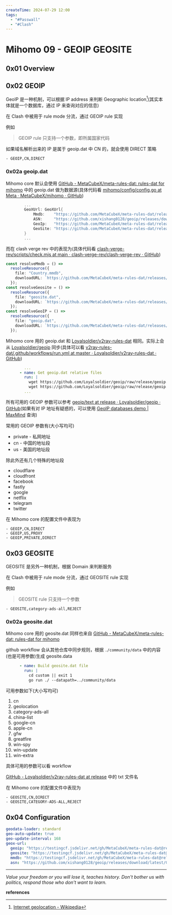 ```yaml
---
createTime: 2024-07-29 12:00
tags:
  - "#Passwall"
  - "#Clash"
---
```


# Mihomo 09 - GEOIP GEOSITE

## 0x01 Overview

## 0x02 GEOIP

GeoIP 是一种机制，可以根据 IP address 来判断 Geographic location[^1](其实本体就是一个数据库，通过 IP 来查询对应的信息)

在 Clash 中被用于 rule mode 分流，通过 GEOIP rule 实现

例如

> GEOIP rule 只支持一个参数，即所属国家代码

如果域名解析出来的 IP 是属于 geoip.dat 中 CN 的，就会使用 DIRECT 策略

```
- GEOIP,CN,DIRECT
```

### 0x02a geoip.dat

Mihomo core 默认会使用 [GitHub - MetaCubeX/meta-rules-dat: rules-dat for mihomo](https://github.com/MetaCubeX/meta-rules-dat?tab=readme-ov-file) 中的 geoip.dat 做为数据源(具体代码看 [mihomo/config/config.go at Meta · MetaCubeX/mihomo · GitHub](https://github.com/MetaCubeX/mihomo/blob/Meta/config/config.go))

```go
		...
		GeoXUrl: GeoXUrl{
			Mmdb:    "https://github.com/MetaCubeX/meta-rules-dat/releases/download/latest/geoip.metadb",
			ASN:     "https://github.com/xishang0128/geoip/releases/download/latest/GeoLite2-ASN.mmdb",
			GeoIp:   "https://github.com/MetaCubeX/meta-rules-dat/releases/download/latest/geoip.dat",
			GeoSite: "https://github.com/MetaCubeX/meta-rules-dat/releases/download/latest/geosite.dat",
		}
		...
```

而在 clash verge rev 中的表现为(具体代码看 [clash-verge-rev/scripts/check.mjs at main · clash-verge-rev/clash-verge-rev · GitHub](https://github.com/clash-verge-rev/clash-verge-rev/blob/main/scripts/check.mjs))

```ts
const resolveMmdb = () =>
  resolveResource({
    file: "Country.mmdb",
    downloadURL: `https://github.com/MetaCubeX/meta-rules-dat/releases/download/latest/country.mmdb`,
  });
const resolveGeosite = () =>
  resolveResource({
    file: "geosite.dat",
    downloadURL: `https://github.com/MetaCubeX/meta-rules-dat/releases/download/latest/geosite.dat`,
  });
const resolveGeoIP = () =>
  resolveResource({
    file: "geoip.dat",
    downloadURL: `https://github.com/MetaCubeX/meta-rules-dat/releases/download/latest/geoip.dat`,
  });
```

Mihomo core 用的 geoip.dat 和 [Loyalsoldier/v2ray-rules-dat](https://github.com/Loyalsoldier/v2ray-rules-dat) 相同。实际上会从 [Loyalsoldier/geoip](https://github.com/Loyalsoldier/geoip) 同步(具体可以看 [v2ray-rules-dat/.github/workflows/run.yml at master · Loyalsoldier/v2ray-rules-dat · GitHub](https://github.com/Loyalsoldier/v2ray-rules-dat/blob/master/.github/workflows/run.yml))

```yaml
		...
      - name: Get geoip.dat relative files
        run: |
          wget https://github.com/Loyalsoldier/geoip/raw/release/geoip.dat
          wget https://github.com/Loyalsoldier/geoip/raw/release/geoip.dat.sha256sum
		...
```

所有可用的 GEOIP 参数可以参考 [geoip/text at release · Loyalsoldier/geoip · GitHub](https://github.com/Loyalsoldier/geoip/tree/release/text)(如果有对 IP 地址有疑惑的，可以使用 [GeoIP databases demo | MaxMind](https://www.maxmind.com/en/geoip-demo) 查询)

常用的 GEOIP 参数有(大小写均可)
- private - 私网地址
- cn - 中国的地址段
- us - 美国的地址段

除此外还有几个特殊的地址段
- cloudflare
- cloudfront
- facebook
- fastly
- google
- netflix
- telegram
- twitter

在 Mihomo core 的配置文件中表现为

```
- GEOIP,CN,DIRECT
- GEOIP,US,PROXY
- GEOIP,PRIVATE,DIRECT
```

## 0x03 GEOSITE

GEOSITE 是另外一种机制，根据 Domain 来判断服务

在 Clash 中被用于 rule mode 分流，通过 GEOSITE rule 实现

例如

> GEOSITE rule 只支持一个参数


```
- GEOSITE,category-ads-all,REJECT
```

### 0x02a geosite.dat

Mihomo core 用的 geosite.dat 同样也来自 [GitHub - MetaCubeX/meta-rules-dat: rules-dat for mihomo](https://github.com/MetaCubeX/meta-rules-dat?tab=readme-ov-file)

github workflow 会从其他仓库中同步规则，根据 `./community/data` 中的内容(也是可用参数)生成 geosite.data

```yaml
      - name: Build geosite.dat file
        run: |
          cd custom || exit 1
          go run ./ --datapath=../community/data
```

可用参数如下(大小写均可)

1. cn
2. geolocation
3. category-ads-all
4. china-list
5. google-cn
6. apple-cn
7. gfw
8. greatfire
9. win-spy
10. win-update
11. win-extra

具体可用的参数可以看 workflow

[GitHub - Loyalsoldier/v2ray-rules-dat at release](https://github.com/Loyalsoldier/v2ray-rules-dat/tree/release) 中的 txt 文件名

在 Mihomo core 的配置文件中表现为

```
- GEOSITE,CN,DIRECT
- GEOSITE,CATEGORY-ADS-ALL,REJECT
```

## 0x04 Configuration

```yaml
geodata-loader: standard
geo-auto-update: true
geo-update-interval: 168
geox-url:
  geoip: "https://testingcf.jsdelivr.net/gh/MetaCubeX/meta-rules-dat@release/geoip.dat"
  geosite: "https://testingcf.jsdelivr.net/gh/MetaCubeX/meta-rules-dat@release/geosite.dat"
  mmdb: "https://testingcf.jsdelivr.net/gh/MetaCubeX/meta-rules-dat@release/country.mmdb"
  asn: "https://github.com/xishang0128/geoip/releases/download/latest/GeoLite2-ASN.mmdb"
```

---
*Value your freedom or you will lose it, teaches history. Don't bother us with politics, respond those who don't want to learn.*




**references**

[^1]:[Internet geolocation - Wikipedia](https://en.wikipedia.org/wiki/Internet_geolocation)

